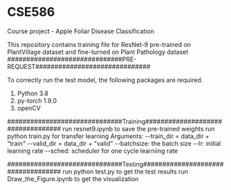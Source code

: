 # CSE586
Course project - Apple Foliar Disease Classification

This repository contains training file for ResNet-9 pre-trained on PlantVillage dataset and fine-turned on Plant Pathology dataset
##############################PRE-REQUEST##############################

To correctly run the test model, the following packages are required.
1.	Python 3.8
2.	py-torch 1.9.0
3.	openCV

##############################Training##################################
run resnet9.ipynb to save the pre-trained weights
run python train.py for transfer learning
Arguments:
--train_dir = data_dir + "train"
--valid_dir = data_dir + "valid"
--batchsize: the batch size
--lr: initial learning rate
--sched: scheduler for one cycle learniing rate

##############################Testing###################################
run python test.py to get the test results
run Draw_the_Figure.ipynb to get the visualization
